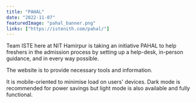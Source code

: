 ```yaml
---
title: "PAHAL"
date: "2022-11-07"
featuredImage: "pahal_banner.png"
links: ["https://istenith.com/pahal/"]
---
```

Team ISTE here at NIT Hamirpur is taking an initiative PAHAL to help freshers in the admission process by setting up a help-desk, in-person guidance, and in every way possible.

The website is to provide necessary tools and information.

It is mobile-oriented to minimise load on users' devices. Dark mode is recommended for power savings but light mode is also available and fully functional.
